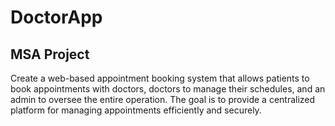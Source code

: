 # DoctorApp
## MSA Project
Create a web-based appointment booking system that allows patients to book appointments with doctors, doctors to manage their schedules, and an admin to oversee the entire operation. The goal is to provide a centralized platform for managing appointments efficiently and securely.


